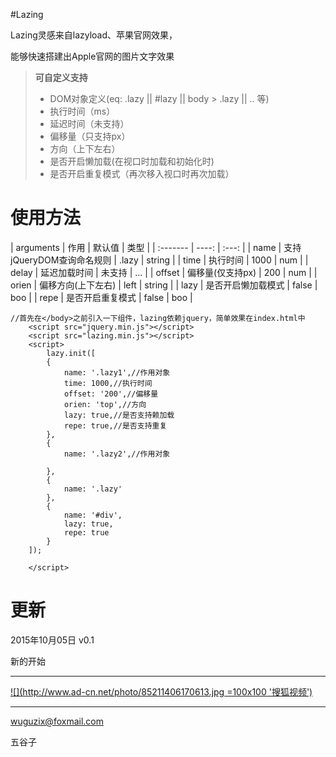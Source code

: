 #Lazing

Lazing灵感来自lazyload、苹果官网效果，

能够快速搭建出Apple官网的图片文字效果

> **可自定义支持**
> 
> - DOM对象定义(eq: .lazy || #lazy || body > .lazy || .. 等)
> - 执行时间（ms）
> - 延迟时间（未支持）
> - 偏移量（只支持px）
> - 方向（上下左右）
> - 是否开启懒加载(在视口时加载和初始化时)
> - 是否开启重复模式（再次移入视口时再次加载）


使用方法
====

| arguments   | 作用  | 默认值 | 类型   | 
| :------- | ----: | :---: |
| name  |  支持jQueryDOM查询命名规则  | .lazy |  string    |
| time   | 执行时间 | 1000   |  num  |
| delay   | 延迟加载时间 | 未支持   |  ...  |
| offset  |  偏移量(仅支持px)  |  200  |  num |
| orien  |  偏移方向(上下左右)  |  left  |  string |
| lazy  |  是否开启懒加载模式  |  false  |  boo |
| repe  |  是否开启重复模式  |  false  |  boo |

```
//首先在</body>之前引入一下组件，lazing依赖jquery，简单效果在index.html中
	<script src="jquery.min.js"></script>
	<script src="lazing.min.js"></script>
	<script>
		lazy.init([
        {
            name: '.lazy1',//作用对象
            time: 1000,//执行时间
            offset: '200',//偏移量
            orien: 'top',//方向
            lazy: true,//是否支持赖加载
            repe: true,//是否支持重复
        },
        {
            name: '.lazy2',//作用对象

        },
        {
            name: '.lazy'
        },
        {
            name: '#div',
            lazy: true,
            repe: true
        }
    ]);  
	
	</script>

```

更新
======


2015年10月05日 v0.1

新的开始

------------

[![](http://www.ad-cn.net/photo/85211406170613.jpg =100x100 '搜狐视频')](http://tv.sohu.com/)

------------

wuguzix@foxmail.com

五谷子

